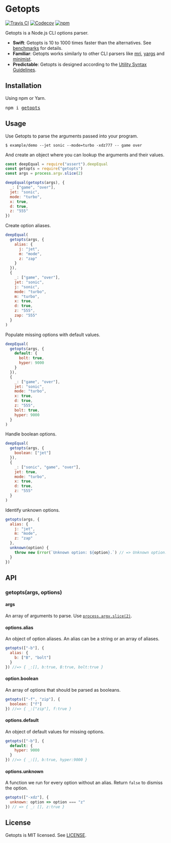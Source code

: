 # Getopts
[![Travis CI](https://img.shields.io/travis/JorgeBucaran/getopts/master.svg)](https://travis-ci.org/JorgeBucaran/getopts)
[![Codecov](https://img.shields.io/codecov/c/github/JorgeBucaran/getopts/master.svg)](https://codecov.io/gh/JorgeBucaran/getopts)
[![npm](https://img.shields.io/npm/v/getopts.svg)](https://www.npmjs.org/package/getopts)

Getopts is a Node.js CLI options parser.

* **Swift**: Getopts is 10 to 1000 times faster than the alternatives. See [benchmarks](./bench/README.md) for details.
* **Familiar**: Getopts works similarly to other CLI parsers like [mri](https://github.com/lukeed/mri), [yargs](https://github.com/yargs/yargs) and [minimist](https://github.com/substack/minimist).
* **Predictable**: Getopts is designed according to the [Utility Syntax Guidelines](http://pubs.opengroup.org/onlinepubs/9699919799/basedefs/V1_chap12.html).

## Installation

Using npm or Yarn.

<pre>
npm i <a href="https://www.npmjs.com/package/getopts">getopts</a>
</pre>

## Usage

Use Getopts to parse the arguments passed into your program.

```console
$ example/demo --jet sonic --mode=turbo -xdz777 -- game over
```

And create an object where you can lookup the arguments and their values.

```js
const deepEqual = require("assert").deepEqual
const getopts = require("getopts")
const args = process.argv.slice(2)

deepEqual(getopts(args), {
  _: ["game", "over"],
  jet: "sonic",
  mode: "turbo",
  x: true,
  d: true,
  z: "555"
})
```

Create option aliases.

```js
deepEqual(
  getopts(args, {
    alias: {
      j: "jet",
      m: "mode",
      z: "zap"
    }
  }),
  {
    _: ["game", "over"],
    jet: "sonic",
    j: "sonic",
    mode: "turbo",
    m: "turbo",
    x: true,
    d: true,
    z: "555",
    zap: "555"
  }
)
```

Populate missing options with default values.

```js
deepEqual(
  getopts(args, {
    default: {
      bolt: true,
      hyper: 9000
    }
  }),
  {
    _: ["game", "over"],
    jet: "sonic",
    mode: "turbo",
    x: true,
    d: true,
    z: "555",
    bolt: true,
    hyper: 9000
  }
)
```

Handle boolean options.

```js
deepEqual(
  getopts(args, {
    boolean: ["jet"]
  }),
  {
    _: ["sonic", "game", "over"],
    jet: true,
    mode: "turbo",
    x: true,
    d: true,
    z: "555"
  }
)
```

Identify unknown options.

```js
getopts(args, {
  alias: {
    j: "jet",
    m: "mode",
    z: "zap"
  },
  unknown(option) {
    throw new Error(`Unknown option: ${option}.`) // => Unknown option: x.
  }
})
```

## API

### getopts(args, options)
#### args

An array of arguments to parse. Use [`process.argv.slice(2)`](https://nodejs.org/docs/latest/api/process.html#process_process_argv).

#### options.alias

An object of option aliases. An alias can be a string or an array of aliases.

```js
getopts(["-b"], {
  alias: {
    b: ["B", "bolt"]
  }
}) //=> { _:[], b:true, B:true, bolt:true }
```

#### option.boolean

An array of options that should be parsed as booleans.

```js
getopts(["-f", "zip"], {
  boolean: ["f"]
}) //=> { _:["zip"], f:true }
```

#### options.default

An object of default values for missing options.

```js
getopts(["-b"], {
  default: {
    hyper: 9000
  }
}) //=> { _:[], b:true, hyper:9000 }
```

#### options.unknown

A function we run for every option without an alias. Return `false` to dismiss the option.

```js
getopts(["-xdz"], {
  unknown: option => option === "z"
}) // => { _: [], z:true }
```

## License

Getopts is MIT licensed. See [LICENSE](LICENSE.md).
